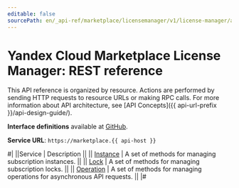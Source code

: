 ```yaml
---
editable: false
sourcePath: en/_api-ref/marketplace/licensemanager/v1/license-manager/api-ref/index.md
---
```


# Yandex Cloud Marketplace License Manager: REST reference

This API reference is organized by resource. Actions are performed by sending HTTP requests to resource URLs or making RPC calls. For more information about API architecture, see [API Concepts]({{ api-url-prefix }}/api-design-guide/).

**Interface definitions** available at [GitHub](https://github.com/yandex-cloud/cloudapi/tree/master/yandex/cloud/marketplace/licensemanager/v1).

**Service URL**: `https://marketplace.{{ api-host }}`

#|
||Service | Description ||
|| [Instance](Instance/index.md) | A set of methods for managing subscription instances. ||
|| [Lock](Lock/index.md) | A set of methods for managing subscription locks. ||
|| [Operation](Operation/index.md) | A set of methods for managing operations for asynchronous API requests. ||
|#